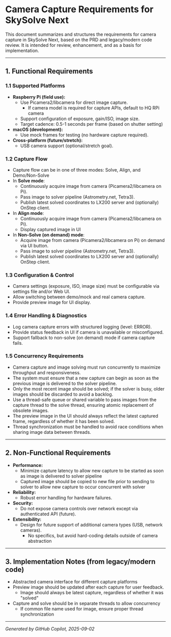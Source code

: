 # Camera Capture Requirements for SkySolve Next

This document summarizes and structures the requirements for camera capture in SkySolve Next, based on the PRD and legacy/modern code review. It is intended for review, enhancement, and as a basis for implementation.

---

## 1. Functional Requirements

### 1.1 Supported Platforms
- **Raspberry Pi (field use):**
  - Use Picamera2/libcamera for direct image capture.
    - If camera model is required for capture APIs, default to HQ RPi camera
  - Support configuration of exposure, gain/ISO, image size.
  - Target cadence: 0.5-1 seconds per frame (based on shutter setting)
- **macOS (development):**
  - Use mock frames for testing (no hardware capture required).
- **Cross-platform (future/stretch):**
  - USB camera support (optional/stretch goal).

### 1.2 Capture Flow
- Capture flow can be in one of three modes: Solve, Align, and Demo/Non-Solve
- In **Solve mode**:
  - Continuously acquire image from camera (Picamera2/libcamera on Pi).
  - Pass image to solver pipeline (Astrometry.net, Tetra3).
  - Publish latest solved coordinates to LX200 server and (optionally) OnStep client.
- In **Align mode**:
  - Continuously acquire image from camera (Picamera2/libcamera on Pi).
  - Display captured image in UI
- In **Non-Solve (on demand) mode**:
  - Acquire image from camera (Picamera2/libcamera on Pi) on demand via UI button.
  - Pass image to solver pipeline (Astrometry.net, Tetra3).
  - Publish latest solved coordinates to LX200 server and (optionally) OnStep client.

### 1.3 Configuration & Control
- Camera settings (exposure, ISO, image size) must be configurable via settings file and/or Web UI.
- Allow switching between demo/mock and real camera capture.
- Provide preview image for UI display.

### 1.4 Error Handling & Diagnostics
- Log camera capture errors with structured logging (level: ERROR).
- Provide status feedback in UI if camera is unavailable or misconfigured.
- Support fallback to non-solve (on demand) mode if camera capture fails.

### 1.5 Concurrency Requirements
- Camera capture and image solving must run concurrently to maximize throughput and responsiveness.
- The system must ensure that a new capture can begin as soon as the previous image is delivered to the solver pipeline.
- Only the most recent image should be solved; if the solver is busy, older images should be discarded to avoid a backlog.
- Use a thread-safe queue or shared variable to pass images from the capture thread to the solve thread, ensuring atomic replacement of obsolete images.
- The preview image in the UI should always reflect the latest captured frame, regardless of whether it has been solved.
- Thread synchronization must be handled to avoid race conditions when sharing image data between threads.

---

## 2. Non-Functional Requirements

- **Performance:**
  - Minimize capture latency to allow new capture to be started as soon as image is delivered to solver pipeline
  - Captured image should be copied to new file prior to sending to solver to allow new capture to occur concurrent with solver
- **Reliability:**
  - Robust error handling for hardware failures.
- **Security:**
  - Do not expose camera controls over network except via authenticated API (future).
- **Extensibility:**
  - Design for future support of additional camera types (USB, network cameras).
    - No specifics, but avoid hard-coding details outside of camera abstraction

---

## 3. Implementation Notes (from legacy/modern code)

- Abstracted camera interface for different capture platforms
- Preview image should be updated after each capture for user feedback.
  - Image should always be latest capture, regardless of whether it was "solved"
- Capture and solve should be in separate threads to allow concurrency
  - If common file name used for image, ensure proper thread synchronization

---

*Generated by GitHub Copilot, 2025-09-02*

